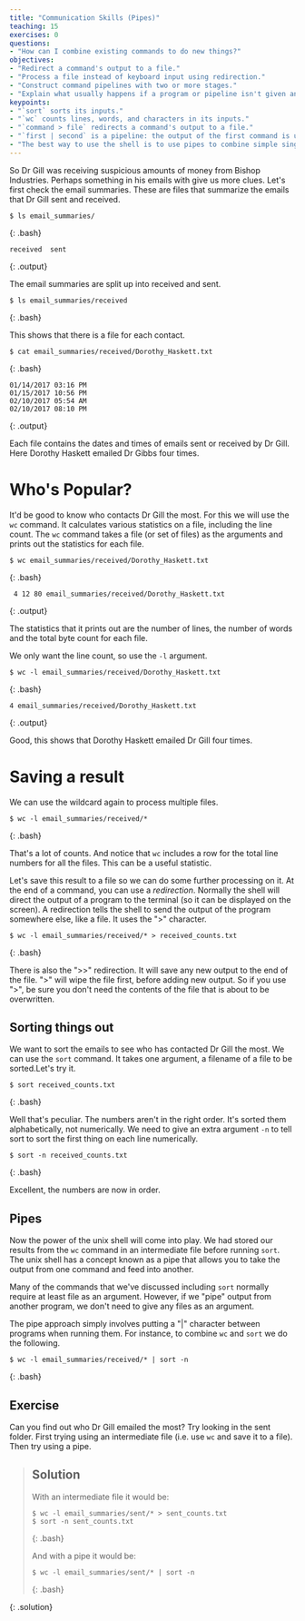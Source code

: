 ```yaml
---
title: "Communication Skills (Pipes)"
teaching: 15
exercises: 0
questions:
- "How can I combine existing commands to do new things?"
objectives:
- "Redirect a command's output to a file."
- "Process a file instead of keyboard input using redirection."
- "Construct command pipelines with two or more stages."
- "Explain what usually happens if a program or pipeline isn't given any input to process."
keypoints:
- "`sort` sorts its inputs."
- "`wc` counts lines, words, and characters in its inputs."
- "`command > file` redirects a command's output to a file."
- "`first | second` is a pipeline: the output of the first command is used as the input to the second."
- "The best way to use the shell is to use pipes to combine simple single-purpose programs (filters)."
---
```


So Dr Gill was receiving suspicious amounts of money from Bishop Industries. Perhaps something in his emails with give us more clues. Let's first check the email summaries. These are files that summarize the emails that Dr Gill sent and received.

~~~
$ ls email_summaries/
~~~
{: .bash}

~~~
received  sent
~~~
{: .output}

The email summaries are split up into received and sent.

~~~
$ ls email_summaries/received
~~~
{: .bash}

This shows that there is a file for each contact.

~~~
$ cat email_summaries/received/Dorothy_Haskett.txt
~~~
{: .bash}

~~~
01/14/2017 03:16 PM
01/15/2017 10:56 PM
02/10/2017 05:54 AM
02/10/2017 08:10 PM
~~~
{: .output}

Each file contains the dates and times of emails sent or received by Dr Gill. Here Dorothy Haskett emailed Dr Gibbs four times.

# Who's Popular?

It'd be good to know who contacts Dr Gill the most. For this we will use the `wc` command. It calculates various statistics on a file, including the line count. The `wc` command takes a file (or set of files) as the arguments and prints out the statistics for each file.

~~~
$ wc email_summaries/received/Dorothy_Haskett.txt
~~~
{: .bash}

~~~
 4 12 80 email_summaries/received/Dorothy_Haskett.txt
~~~
{: .output}

The statistics that it prints out are the number of lines, the number of words and the total byte count for each file.

We only want the line count, so use the `-l` argument.

~~~
$ wc -l email_summaries/received/Dorothy_Haskett.txt
~~~
{: .bash}

~~~
4 email_summaries/received/Dorothy_Haskett.txt
~~~
{: .output}

Good, this shows that Dorothy Haskett emailed Dr Gill four times.

# Saving a result

We can use the wildcard again to process multiple files.

~~~
$ wc -l email_summaries/received/*
~~~
{: .bash}

That's a lot of counts. And notice that `wc` includes a row for the total line numbers for all the files. This can be a useful statistic.

Let's save this result to a file so we can do some further processing on it. At the end of a command, you can use a *redirection*. Normally the shell will direct the output of a program to the terminal (so it can be displayed on the screen). A redirection tells the shell to send the output of the program somewhere else, like a file. It uses the ">" character.

~~~
$ wc -l email_summaries/received/* > received_counts.txt
~~~
{: .bash}

There is also the ">>" redirection. It will save any new output to the end of the file. ">" will wipe the file first, before adding new output. So if you use ">", be sure you don't need the contents of the file that is about to be overwritten.

## Sorting things out

We want to sort the emails to see who has contacted Dr Gill the most. We can use the `sort` command. It takes one argument, a filename of a file to be sorted.Let's try it.

~~~
$ sort received_counts.txt
~~~
{: .bash}

Well that's peculiar. The numbers aren't in the right order. It's sorted them alphabetically, not numerically. We need to give an extra argument `-n` to tell sort to sort the first thing on each line numerically.

~~~
$ sort -n received_counts.txt
~~~
{: .bash}

Excellent, the numbers are now in order.

## Pipes

Now the power of the unix shell will come into play. We had stored our results from the `wc` command in an intermediate file before running `sort`. The unix shell has a concept known as a pipe that allows you to take the output from one command and feed into another.

Many of the commands that we've discussed including `sort` normally require at least file as an argument. However, if we "pipe" output from another program, we don't need to give any files as an argument.

The pipe approach simply involves putting a "\|" character between programs when running them. For instance, to combine `wc` and `sort` we do the following.

~~~
$ wc -l email_summaries/received/* | sort -n
~~~
{: .bash}

## Exercise

Can you find out who Dr Gill emailed the most? Try looking in the sent folder. First trying using an intermediate file (i.e. use `wc` and save it to a file). Then try using a pipe.

> ## Solution
>
> With an intermediate file it would be:
> ~~~
> $ wc -l email_summaries/sent/* > sent_counts.txt
> $ sort -n sent_counts.txt
> ~~~
> {: .bash}
>
> And with a pipe it would be:
>
> ~~~
> $ wc -l email_summaries/sent/* | sort -n
> ~~~
> {: .bash}
> 
{: .solution}



